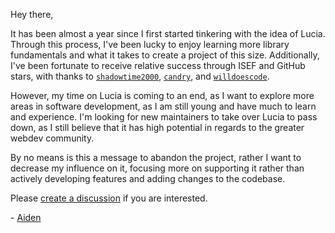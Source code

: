 Hey there,

It has been almost a year since I first started tinkering with the idea of Lucia. Through this process, I've been lucky to enjoy learning more library fundamentals and what it takes to create a project of this size. Additionally, I've been fortunate to receive relative success through ISEF and GitHub stars, with thanks to [`shadowtime2000`](https://github.com/shadowtime2000), [`candry`](https://github.com/candry), and [`willdoescode`](https://github.com/willdoescode).

However, my time on Lucia is coming to an end, as I want to explore more areas in software development, as I am still young and have much to learn and experience. I'm looking for new maintainers to take over Lucia to pass down, as I still believe that it has high potential in regards to the greater webdev community.

By no means is this a message to abandon the project, rather I want to decrease my influence on it, focusing more on supporting it rather than actively developing features and adding changes to the codebase.

Please [create a discussion](https://github.com/aidenybai/lucia/discussions/new) if you are interested.

\- [Aiden](https://github.com/aidenybai)
